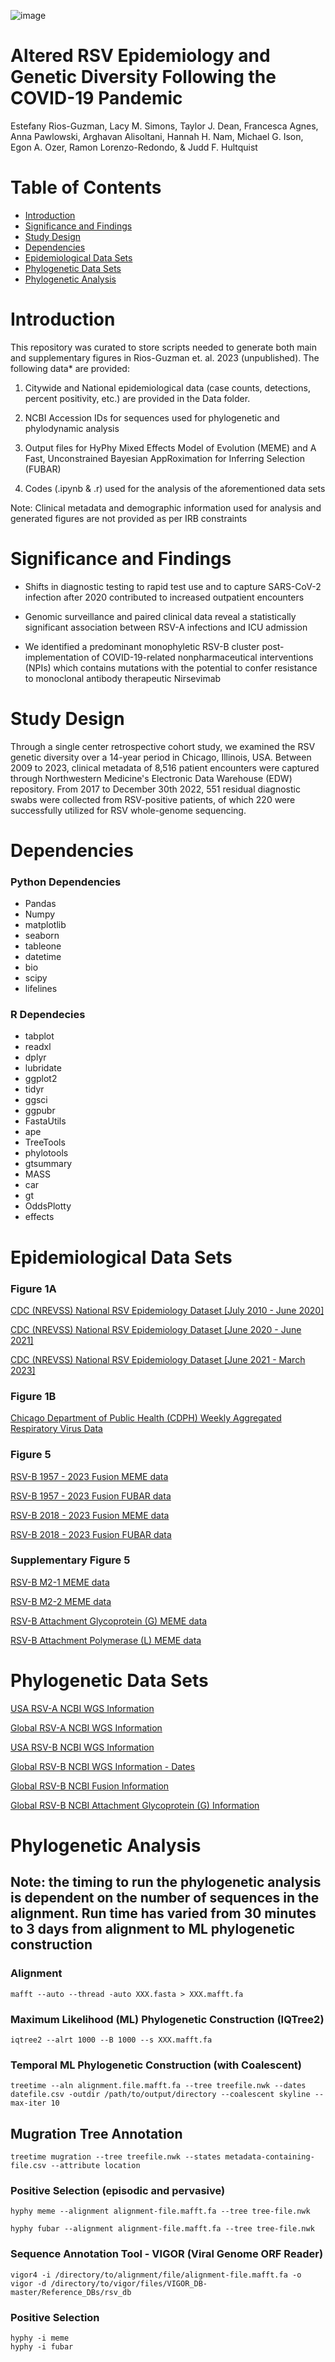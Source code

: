 ![image](https://github.com/erg6437/RSV-Molecular-Epidemiology/assets/53444914/3caa2023-d542-433b-b4b3-f8ea2d4be1b3)


# Altered RSV Epidemiology and Genetic Diversity Following the COVID-19 Pandemic
Estefany Rios-Guzman, Lacy M. Simons, Taylor J. Dean, Francesca Agnes, Anna Pawlowski, Arghavan Alisoltani, Hannah H. Nam, Michael G. Ison, Egon A. Ozer, Ramon Lorenzo-Redondo, & Judd F. Hultquist
# Table of Contents 
* [Introduction](#Introduction)
* [Significance and Findings](#Significance-and-Findings)
* [Study Design](#Study-Design)  
* [Dependencies](#Dependencies)
* [Epidemiological Data Sets](#Epidemiological-Data-Sets)
* [Phylogenetic Data Sets](#Phylogenetic-Data-Sets)
* [Phylogenetic Analysis](#Phylogenetic-Analysis)

# Introduction #
This repository was curated to store scripts needed to generate both main and supplementary figures in Rios-Guzman et. al. 2023 (unpublished). The following data* are provided:

1. Citywide and National epidemiological data (case counts, detections, percent positivity, etc.) are provided in the Data folder.
    
2. NCBI Accession IDs for sequences used for phylogenetic and phylodynamic analysis

3. Output files for HyPhy Mixed Effects Model of Evolution (MEME) and A Fast, Unconstrained Bayesian AppRoximation for Inferring Selection (FUBAR)
   
4. Codes (.ipynb & .r) used for the analysis of the aforementioned data sets
   
Note: Clinical metadata and demographic information used for analysis and generated figures are not provided as per IRB constraints

# Significance and Findings #

* Shifts in diagnostic testing to rapid test use and to capture SARS-CoV-2 infection after 2020 contributed to increased outpatient encounters
  
* Genomic surveillance and paired clinical data reveal a statistically significant association between RSV-A infections and ICU admission
  
* We identified a predominant monophyletic RSV-B cluster post-implementation of COVID-19-related nonpharmaceutical interventions (NPIs) which contains mutations with the potential to confer resistance to monoclonal antibody therapeutic Nirsevimab

# Study Design

Through a single center retrospective cohort study, we examined the RSV genetic diversity over a 14-year period in Chicago, Illinois, USA. Between 2009 to 2023, clinical metadata of 8,516 patient encounters were captured through Northwestern Medicine's Electronic Data Warehouse (EDW) repository. From 2017 to December 30th 2022, 551 residual diagnostic swabs were collected from RSV-positive patients, of which 220 were successfully utilized for RSV whole-genome sequencing.

# Dependencies
### Python Dependencies
* Pandas
* Numpy
* matplotlib
* seaborn
* tableone
* datetime
* bio
* scipy
* lifelines

### R Dependecies 
* tabplot
* readxl
* dplyr
* lubridate
* ggplot2
* tidyr
* ggsci
* ggpubr
* FastaUtils
* ape
* TreeTools
* phylotools
* gtsummary
* MASS
* car
* gt
* OddsPlotty
* effects

# Epidemiological Data Sets #
### Figure 1A
<a href="https://github.com/erg6437/RSV-Molecular-Epidemiology/blob/main/Epidemiology-Data/Fig-1-NREVSS-2010-2020.csv"> CDC (NREVSS) National RSV Epidemiology Dataset [July 2010 - June 2020] </a> 

<a href="https://github.com/erg6437/RSV-Molecular-Epidemiology/blob/main/Epidemiology-Data/Fig-1-NREVSS-062020-062021-test-det-pp.zip"> CDC (NREVSS) National RSV Epidemiology Dataset [June 2020 - June 2021] </a> 

<a href="https://github.com/erg6437/RSV-Molecular-Epidemiology/blob/main/Epidemiology-Data/Fig-1-NREVSS-062021-present-test-det-pp.zip"> CDC (NREVSS) National RSV Epidemiology Dataset [June 2021 - March 2023] </a> 

### Figure 1B
<a href="https://github.com/erg6437/RSV-Molecular-Epidemiology/blob/main/Epidemiology-Data/Fig1-RSVNET-Hospitalization.csv.zip">Chicago Department of Public Health (CDPH) Weekly Aggregated Respiratory Virus Data </a> 

### Figure 5
<a href="https://github.com/erg6437/RSV-Molecular-Epidemiology/blob/main/Positive-Selection/102423-RSVB-F-USA.MEME.csv"> RSV-B 1957 - 2023 Fusion MEME data </a> 

<a href="https://github.com/erg6437/RSV-Molecular-Epidemiology/blob/main/Positive-Selection/102423-RSVB-F-USA.MEME.csv"> RSV-B 1957 - 2023 Fusion FUBAR data </a> 

<a href="https://github.com/erg6437/RSV-Molecular-Epidemiology/blob/main/Positive-Selection/102423-RSVB-F-5yr.MEME.csv"> RSV-B 2018 - 2023 Fusion MEME data </a> 

<a href="https://github.com/erg6437/RSV-Molecular-Epidemiology/blob/main/Positive-Selection/102423-RSVB-F-5yr.FUBAR.csv"> RSV-B 2018 - 2023 Fusion FUBAR data </a> 


### Supplementary Figure 5
<a href="https://github.com/erg6437/RSV-Molecular-Epidemiology/blob/main/Positive-Selection/080223-M2-1-MEME.csv"> RSV-B M2-1 MEME data </a> 

<a href="https://github.com/erg6437/RSV-Molecular-Epidemiology/blob/main/Positive-Selection/080223-M2-2-MEME.csv"> RSV-B M2-2 MEME data </a> 

<a href="https://github.com/erg6437/RSV-Molecular-Epidemiology/blob/main/Positive-Selection/07192022-G-MEME-RSVB.csv"> RSV-B Attachment Glycoprotein (G) MEME data</a> 

<a href="https://github.com/erg6437/RSV-Molecular-Epidemiology/blob/main/Positive-Selection/080223-L-MEME.csv"> RSV-B Attachment Polymerase (L) MEME data </a> 

# Phylogenetic Data Sets #
<a href="https://github.com/erg6437/RSV-Molecular-Epidemiology/blob/main/Sequence-Info/041223-RSVA-USA-NMH-metadata.csv"> USA RSV-A NCBI WGS Information </a> 

<a href="https://github.com/erg6437/RSV-Molecular-Epidemiology/blob/main/Sequence-Info/041223-RSVA-Global-NMH-metadata-location.csv"> Global RSV-A NCBI WGS Information </a> 

<a href="https://github.com/erg6437/RSV-Molecular-Epidemiology/blob/main/Sequence-Info/041223-RSVB-USA-metadata.csv"> USA RSV-B NCBI WGS Information </a> 

<a href="https://github.com/erg6437/RSV-Molecular-Epidemiology/blob/main/Sequence-Info/102223-RSVB-Global-NMH-metadata-dates%20(2).csv"> Global RSV-B NCBI WGS Information - Dates </a> 

<a href="https://github.com/erg6437/RSV-Molecular-Epidemiology/blob/main/Sequence-Info/111623-RSVF_G%202.zip"> Global RSV-B NCBI Fusion Information </a> 

<a href="https://github.com/erg6437/RSV-Molecular-Epidemiology/blob/main/Sequence-Info/111623-RSVF_G%202.zip"> Global RSV-B NCBI Attachment Glycoprotein (G) Information </a> 


# Phylogenetic Analysis
## Note: the timing to run the phylogenetic analysis is dependent on the number of sequences in the alignment. Run time has varied from 30 minutes to 3 days from alignment to ML phylogenetic construction
### Alignment
```
mafft --auto --thread -auto XXX.fasta > XXX.mafft.fa
```

### Maximum Likelihood (ML) Phylogenetic Construction (IQTree2)

```
iqtree2 --alrt 1000 --B 1000 --s XXX.mafft.fa
```

### Temporal ML Phylogenetic Construction (with Coalescent)
```
treetime --aln alignment.file.mafft.fa --tree treefile.nwk --dates datefile.csv -outdir /path/to/output/directory --coalescent skyline --max-iter 10
```

## Mugration Tree Annotation

```
treetime mugration --tree treefile.nwk --states metadata-containing-file.csv --attribute location
```

### Positive Selection (episodic and pervasive)
```
hyphy meme --alignment alignment-file.mafft.fa --tree tree-file.nwk

hyphy fubar --alignment alignment-file.mafft.fa --tree tree-file.nwk
```

### Sequence Annotation Tool - VIGOR (Viral Genome ORF Reader)
```
vigor4 -i /directory/to/alignment/file/alignment-file.mafft.fa -o vigor -d /directory/to/vigor/files/VIGOR_DB-master/Reference_DBs/rsv_db
```

### Positive Selection 
```
hyphy -i meme
hyphy -i fubar
```





